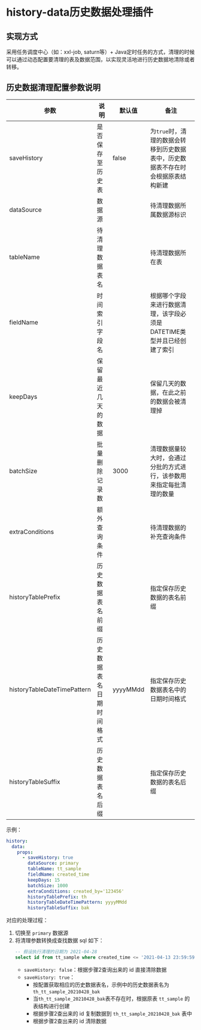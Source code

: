 # history-data历史数据处理插件

## 实现方式
采用任务调度中心（如：xxl-job, saturn等）+ Java定时任务的方式，清理的时候可以通过动态配置要清理的表及数据范围，以实现灵活地进行历史数据地清除或者转移。
## 历史数据清理配置参数说明

| 参数                        | 说明                     | 默认值   | 备注                                                                           |
|-----------------------------|------------------------|----------|------------------------------------------------------------------------------|
| saveHistory                 | 是否保存至历史表         | false    | 为`true`时，清理的数据会转移到历史数据表中，历史数据表不存在时会根据原表结构新建 |
| dataSource                  | 数据源                   |          | 待清理数据所属数据源标识                                                       |
| tableName                   | 待清理数据表名           |          | 待清理数据所在表                                                               |
| fieldName                   | 时间索引字段名           |          | 根据哪个字段来进行数据清理，该字段必须是DATETIME类型并且已经创建了索引          |
| keepDays                    | 保留最近几天的数据       |          | 保留几天的数据，在此之前的数据会被清理掉                                        |
| batchSize                   | 批量删除记录数           | 3000     | 清理数据量较大时，会通过分批的方式进行，该参数用来指定每批清理的数量             |
| extraConditions             | 额外查询条件             |          | 待清理数据的补充查询条件                                                       |
| historyTablePrefix          | 历史数据表名前缀         |          | 指定保存历史数据的表名前缀                                                     |
| historyTableDateTimePattern | 历史数据表名日期时间格式 | yyyyMMdd | 指定保存历史数据表名中的日期时间格式                                           |
| historyTableSuffix          | 历史数据表名后缀         |          | 指定保存历史数据的表名后缀                                                     |


示例：
```yaml
history:
  data:
    props:
      - saveHistory: true
        dataSource: primary
        tableName: tt_sample
        fieldName: created_time
        keepDays: 15
        batchSize: 1000
        extraConditions: created_by='123456'
        historyTablePrefix: th
        historyTableDateTimePattern: yyyyMMdd
        historyTableSuffix: bak
```

对应的处理过程：

1. 切换至 `primary` 数据源
2. 将清理参数转换成查找数据 sql 如下：
    ```sql
    -- 假设执行清理的日期为 2021-04-28
    select id from tt_sample where created_time <= '2021-04-13 23:59:59.999999999' and (created_by='123456') order by id asc;
    ```
    - `saveHistory: false`：根据步骤2查询出来的 id 直接清除数据
    - `saveHistory: true`：
        - 按配置获取相应的历史数据表名，示例中的历史数据表名为 `th_tt_sample_20210428_bak`
        - 当`th_tt_sample_20210428_bak`表不存在时，根据原表 `tt_sample` 的表结构进行创建
        - 根据步骤2查出来的 id 复制数据到 `th_tt_sample_20210428_bak` 表中
        - 根据步骤2查出来的 id 清除数据
